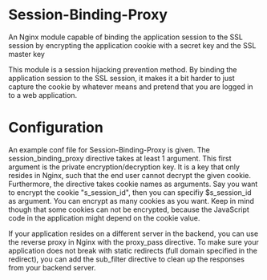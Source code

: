 Session-Binding-Proxy
=====================

An Nginx module capable of binding the application session to the SSL session by encrypting the application cookie with a secret key and the SSL master key

This module is a session hijacking prevention method.
By binding the application session to the SSL session, it makes it a bit harder to just capture the cookie by whatever means and pretend that you are logged in to a web application.

Configuration
=====================
An example conf file for Session-Binding-Proxy is given.
The session_binding_proxy directive takes at least 1 argument.
This first argument is the private encryption/decryption key.
It is a key that only resides in Nginx, such that the end user cannot decrypt the given cookie.
Furthermore, the directive takes cookie names as arguments.
Say you want to encrypt the cookie "s_session_id", then you can specifiy $s_session_id as argument.
You can encrypt as many cookies as you want.
Keep in mind though that some cookies can not be encrypted, because the JavaScript code in the application might depend on the cookie value.

If your application resides on a different server in the backend, you can use the reverse proxy in Nginx with the proxy_pass directive.
To make sure your application does not break with static redirects (full domain specified in the redirect), you can add the sub_filter directive to clean up the responses from your backend server.